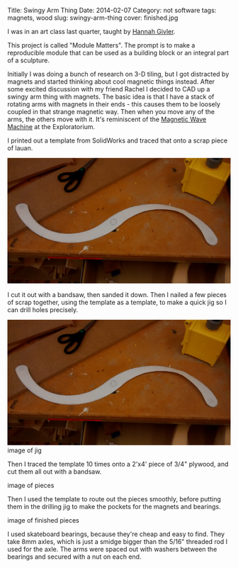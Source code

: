 Title: Swingy Arm Thing
Date: 2014-02-07
Category: not software
tags: magnets, wood
slug: swingy-arm-thing
cover: finished.jpg

I was in an art class last quarter, taught by [Hannah Givler](http://www.hannahgivler.com). 

This project is called "Module Matters". The prompt is to make a
reproducible module that can be used as a building block or an
integral part of a sculpture.

Initially I was doing a bunch of research on 3-D tiling, but I got distracted by
magnets and started thinking about cool magnetic things instead. After some
excited discussion with my friend Rachel I decided to CAD up a swingy arm thing
with magnets. The basic idea is that I have a stack of rotating arms
with magnets in their ends - this causes them to be loosely coupled in that
strange magnetic way. Then when you move any of the arms, the others move with
it. It's reminiscent of the
[Magnetic Wave Machine](http://exs.exploratorium.edu/exhibits/magnetic-wave-machine/)
at the Exploratorium.

I printed out a template from SolidWorks and traced that onto a scrap piece of lauan.

<img src="images/swingy-arm-thing/paper-template.jpg"/>

I cut it out with a bandsaw, then sanded it down.  Then I nailed a few
pieces of scrap together, using the template as a template, to make a
quick jig so I can drill holes precisely.

<img src="images/swingy-arm-thing/paper-template.jpg"/>
image of jig

Then I traced the template 10 times onto a 2'x4' piece of 3/4" plywood, and cut
them all out with a bandsaw.

image of pieces

Then I used the template to route out the pieces smoothly, before putting them
in the drilling jig to make the pockets for the magnets and bearings.

image of finished pieces

I used skateboard bearings, because they're cheap and easy to find. They take
8mm axles, which is just a smidge bigger than the 5/16" threaded rod I used for
the axle. The arms were spaced out with washers between the bearings and secured
with a nut on each end.
